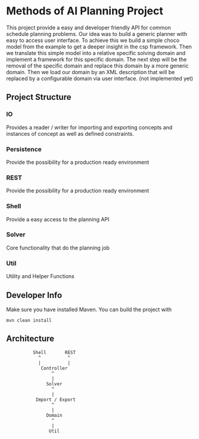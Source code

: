 # Methods of AI Planning Project

This project provide a easy and developer friendly API for common schedule planning problems. Our idea was to build a
generic planner with easy to access user interface. To achieve this we build a simple choco model from the example to get
a deeper insight in the csp framework. Then we translate this simple model into a relative specific solving domain and
implement a framework for this specific domain. The next step will be the removal of the specific domain and replace this
domain by a more generic domain. Then we load our domain by an XML description that will be replaced by a configurable domain via
user interface. (not implemented yet)

## Project Structure

### IO
Provides a reader / writer for importing and exporting concepts and instances of concept as well as defined constraints.

### Persistence
Provide the possibility for a production ready environment

### REST
Provide the possibility for a production ready environment

### Shell
Provide a easy access to the planning API

### Solver
Core functionality that do the planning job

### Util
Utility and Helper Functions

## Developer Info
Make sure you have installed Maven. You can build the project with

    mvn clean install

## Architecture


              Shell       REST
                ^          ^
                |          |
                 Controller
                     ^
                     |
                   Solver
                     ^
                     |
               Import / Export
                     ^
                     |
                   Domain
                     ^
                     |
                    Util